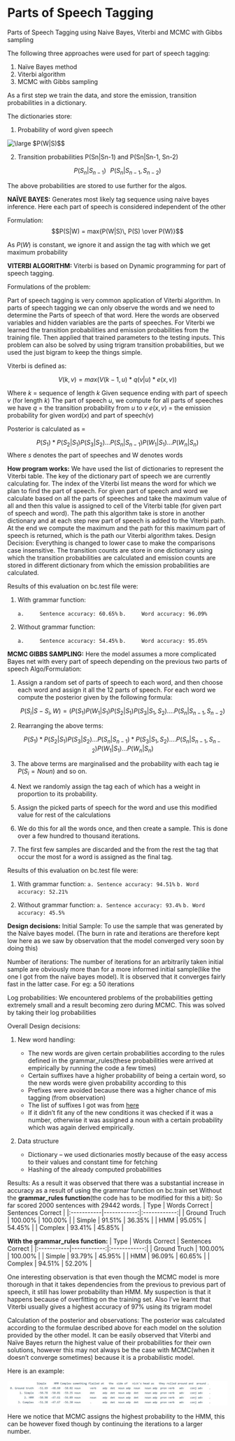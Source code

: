 # Parts of Speech Tagging

Parts of Speech Tagging using Naive Bayes, Viterbi and MCMC with Gibbs sampling

The following three approaches were used for part of speech tagging:

1. Naïve Bayes method
2. Viterbi algorithm
3. MCMC with Gibbs sampling


As a first step we train the data, and store the emission, transition probabilities in a dictionary.

The dictionaries store:

1. Probability of word given speech

<img src="https://latex.codecogs.com/svg.latex?\large&space;$P(W|S)$$" title="\large $P(W|S)$$" />

2. Transition probabilities P(Sn|Sn-1) and P(Sn|Sn-1, Sn-2)

$$P(S_{n}|S_{n-1}) \,\,\,\, P(S_{n}|S_{n-1},S_{n-2})$$

The above probabilities are stored to use further for the algos.

**NAÏVE BAYES:** Generates most likely tag sequence using naive bayes inference.
Here each part of speech is considered independent of the other

Formulation: $$P(S|W) = max{P(W|S)\, P(S) \over P(W)}$$


As $P(W)$ is constant, we ignore it and assign the tag with which we get maximum probability

**VITERBI ALGORITHM:**
Viterbi is based on Dynamic programming for part of speech tagging.

Formulations of the problem:

Part of speech tagging is very common application of Viterbi algorithm. In parts of speech tagging we can only observe the words and we need to determine the Parts of speech of that word. Here the words are observed variables and hidden variables are the parts of speeches.
For Viterbi we learned the transition probabilities and emission probabilities from the training file. Then applied that trained parameters to the testing inputs. This problem can also be solved by using trigram transition probabilities, but we used the just bigram to keep the things simple.

Viterbi is defined as:

$$V(k , v)  = max{ (V(k-1, u) * q(v | u) * e(x, v)) }$$

Where $k$ = sequence of length $k$
Given sequence ending with  part of speech $v$ (for length $k$)
The part of speech $u$, we compute for all parts of speeches we have
$q$ = the transition probability from $u$ to $v$
$e(x , v)$ = the emission probability for given word($x$) and part of speech($v$)

Posterior is calculated as =

$$P(S_{1})*{P(S_{2}|S_{1})P(S_{3}|S_{2})…P(S_{n}|S_{n-1})}{  P(W_{1}|S_{1})…P(W_{n}|S_{n})}$$
Where $s$ denotes the part of speeches and W denotes words

**How program works:**  We have used the list of dictionaries to represent the Viterbi table. The key of the dictionary part of speech we are currently calculating for. The index of the Viterbi list means the word for which we plan to find the part of speech. For given part of speech and word we calculate based on all the parts of speeches and take the maximum value of all and then this value is assigned to cell of the Viterbi table (for given part of speech and word). The path this algorithm take is store in another dictionary and at each step new
part of speech is added to the Viterbi path. At the end we compute the maximum and the path for this maximum part of speech is returned, which is the path our Viterbi algorithm takes.
Design Decision: Everything is changed to lower case to make the comparisons case insensitive. The transition counts are store in one dictionary using which the transition probabilities are calculated and emission counts are stored in different dictionary from which the emission probabilities are calculated.

Results of this evaluation on bc.test file were:

1. With grammar function:

    `a.     Sentence accuracy: 60.65%`
    `b.     Word accuracy: 96.09%`

2. Without grammar function:

    `a.     Sentence accuracy: 54.45%`
    `b.     Word accuracy: 95.05%`

**MCMC GIBBS SAMPLING:**
Here the model assumes a more complicated Bayes net with every part of speech depending on the previous two parts
of speech
Algo/Formulation:

1. Assign a random set of parts of speech to each word, and then choose each word and assign it all the 12 parts of speech. For each word we compute the posterior given by the following formula:

    $$P(S_{i}|S-S_{i}, W) = (P(S_{1})P(W_{1}|S_{1})P(S_{2}|S_{1})P(S_{3}|S_{1},S_{2})….P(S_{n}|S_{n-1},S_{n-2})$$

2. Rearranging the above terms:

    $$P(S_{1})*{P(S_{2}|S_{1})P(S_{3}|S_{2})…P(S_{n}|S_{n-1})}*{P(S_{3}|S_{1},S_{2})….P(S_{n}|S_{n-1},S_{n-2})}{P(W_{1}|S_{1})…P(W_{n}|S_{n})}$$
3. The above terms are marginalised and the probability with each tag ie $P(S_{i} = Noun)$ and so on.
4. Next we randomly assign the tag each of which has a weight in proportion to its probability.
5. Assign the picked parts of speech for the word and use this modified value for rest of the calculations
6. We do this for all the words once, and then create a sample. This is done over a few hundred to thousand iterations.
7. The first few samples are discarded and the from the rest the tag that occur the most for a word is assigned as the final tag.
   
Results of this evaluation on bc.test file were:
1.	With grammar function:
`a.	Sentence accuracy: 94.51%`
`b.	Word accuracy: 52.21%`

2.	Without grammar function:
`a.	Sentence accuracy: 93.4%`
`b.	Word accuracy: 45.5%`

**Design decisions:**
Initial Sample: To use the sample that was generated by the Naïve bayes model. (The burn in rate and iterations are therefore kept low here as we saw by observation that the model converged very soon by doing this)

Number of iterations: The number of iterations for an arbitrarily taken initial sample are obviously more than for a more informed initial sample(like the one I got from the naïve bayes model). It is observed that it converges fairly fast in the latter case. For eg: a 50 iterations

Log probabilities: We encountered problems of the probabilities getting extremely small and a result becoming zero during MCMC. This was solved by taking their log probabilities

Overall Design decisions:

1. New word handling:
    - The new words are given certain probabilities according to the rules defined in the
    grammar_rules(these probabilities were arrived at empirically by running the code a few times)
    - Certain suffixes have a higher probability of being a certain word, so the new words were given
    probability according to this
    - Prefixes were avoided because there was a higher chance of mis tagging (from observation)
    - The list of suffixes I got was from [here](https://web2.uvcs.uvic.ca/elc/sample/beginner/gs/gs_55_1.htm)
    - If it didn’t fit any of the new conditions it was checked if it was a number, otherwise it was assigned a noun with a certain probability which was again derived empirically.

2.	Data structure
    - Dictionary – we used dictionaries mostly because of the easy access to their values and constant time for fetching
    - Hashing of the already computed probabilities

Results:
As a result it was observed that there was a substantial increase in accuracy as a result of using the grammar
function on bc.train set
Without the **grammar_rules function**(the code has to be modified for this a bit):
So far scored 2000 sentences with 29442 words.
| Type | Words Correct | Sentences Correct |
|:-----------|------------:|:------------:|
| Ground Truch       |        100.00% |     100.00%     |
| Simple     |      91.51% |    36.35%    |
| HMM       |        95.05% |     54.45%     |
| Complex         |          93.41% |      45.85%      |


**With the grammar_rules function:**
| Type | Words Correct | Sentences Correct |
|:-----------|------------:|:------------:|
| Ground Truch       |        100.00% |     100.00%     |
| Simple     |      93.79% |    45.95%    |
| HMM       |        96.09% |     60.65%     |
| Complex         |           94.51% |      52.20%      |


One interesting observation is that even though the MCMC model is more thorough in that it takes dependencies from the previous to previous part of speech, it still has lower probability than HMM. My suspection is that it happens because of overfitting on the training set. Also I’ve learnt that Viterbi usually gives a highest accuracy of 97% using its trigram model

Calculation of the posterior and observations:
The posterior was calculated according to the formulae described above for each model on the solution provided by the other model.
It can be easily observed that Viterbi and Naïve Bayes return the highest value of their probabilities for their own solutions,
however this may not always be the case with MCMC(when it doesn’t converge sometimes) because it is a probabilistic model.

Here is an example:

![Result](https://github.com/gurjaspalbedi/parts-of-speech-tagging/blob/master/resuls.JPG?raw=true)

Here we notice that MCMC assigns the highest probability to the HMM, this can be however fixed though by continuing
the iterations to a larger number.
